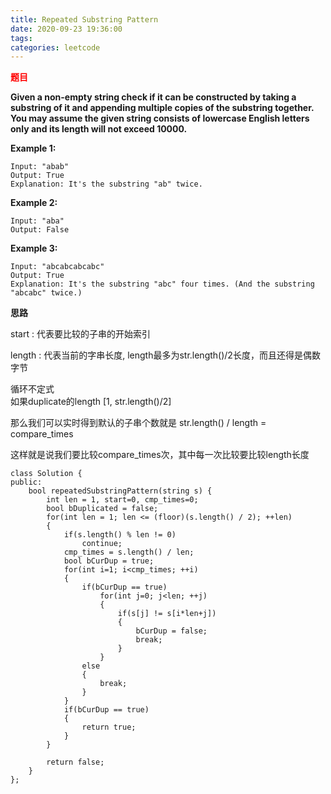 ```yaml
---
title: Repeated Substring Pattern
date: 2020-09-23 19:36:00
tags:
categories: leetcode
---
```

__<font color=red>题目</font>__

____Given a non-empty string check if it can be constructed by taking a substring of it and appending multiple copies of the substring together. You may assume the given string consists of lowercase English letters only and its length will not exceed 10000.____

__Example 1:__  

    Input: "abab"
    Output: True
    Explanation: It's the substring "ab" twice.  

__Example 2:__  

    Input: "aba"
    Output: False 


__Example 3:__  

    Input: "abcabcabcabc"
    Output: True
    Explanation: It's the substring "abc" four times. (And the substring "abcabc" twice.)  


__思路__  

start : 代表要比较的子串的开始索引  

length : 代表当前的字串长度, length最多为str.length()/2长度，而且还得是偶数字节

循环不定式  
如果duplicate的length [1, str.length()/2]

那么我们可以实时得到默认的子串个数就是 str.length() / length  = compare_times

这样就是说我们要比较compare_times次，其中每一次比较要比较length长度


```
class Solution {
public:
    bool repeatedSubstringPattern(string s) {
        int len = 1, start=0, cmp_times=0;
        bool bDuplicated = false;
        for(int len = 1; len <= (floor)(s.length() / 2); ++len)
        {
            if(s.length() % len != 0)
                continue;
            cmp_times = s.length() / len;
            bool bCurDup = true;
            for(int i=1; i<cmp_times; ++i)
            {
                if(bCurDup == true)
                    for(int j=0; j<len; ++j)
                    {
                        if(s[j] != s[i*len+j])
                        {
                            bCurDup = false;
                            break;
                        }
                    }
                else
                {
                    break;
                }
            }
            if(bCurDup == true)
            {
                return true;
            }
        }
        
        return false;
    }
};
```

